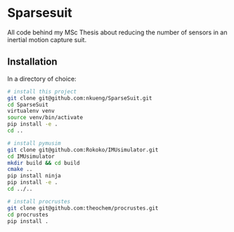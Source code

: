# Sparsesuit
All code behind my MSc Thesis about reducing the number of sensors in an inertial motion capture suit.

## Installation
In a directory of choice:

```bash
# install this project
git clone git@github.com:nkueng/SparseSuit.git
cd SparseSuit
virtualenv venv
source venv/bin/activate
pip install -e .
cd ..

# install pymusim
git clone git@github.com:Rokoko/IMUsimulator.git
cd IMUsimulator
mkdir build && cd build
cmake ..
pip install ninja
pip install -e .
cd ../..

# install procrustes
git clone git@github.com:theochem/procrustes.git
cd procrustes
pip install .

```